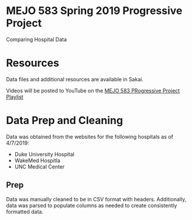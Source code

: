 # MEJO 583 Spring 2019 Progressive Project

Comparing Hospital Data

# Resources

Data files and additional resources are available in Sakai.

Videos will be posted to YouTube on the 
[MEJO 583 PRogressive Project Playlist](https://www.youtube.com/playlist?list=PL1lx2vQxCloNqRsIm80_0MeLlhP3fzMu0)

# Data Prep and Cleaning

Data was obtained from the websites for the following hospitals as of 4/7/2019:

- Duke University Hospital
- WakeMed Hospitla
- UNC Medical Center

## Prep

Data was manually cleaned to be in CSV format with headers. Additionally, data was parsed to populate columns as needed to create consistently formatted data.

